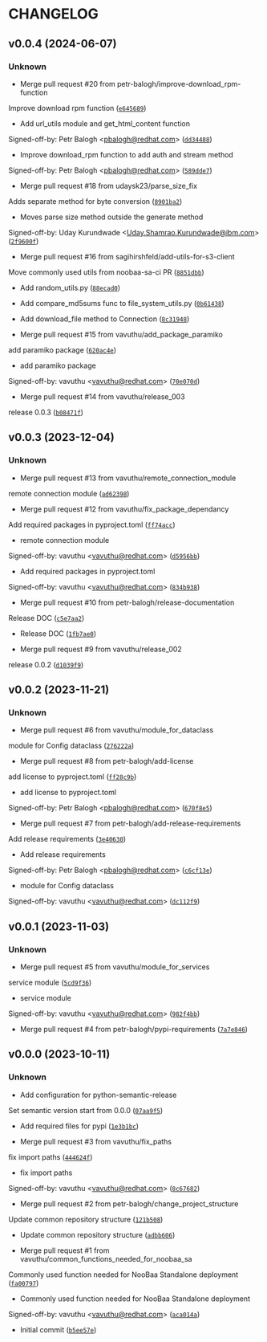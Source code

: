 # CHANGELOG



## v0.0.4 (2024-06-07)

### Unknown

* Merge pull request #20 from petr-balogh/improve-download_rpm-function

Improve download rpm function ([`e645689`](https://github.com/red-hat-storage/common-ci-utils/commit/e6456899e60ec251011ad147bbd33aeb25407fb8))

* Add url_utils module and get_html_content function

Signed-off-by: Petr Balogh &lt;pbalogh@redhat.com&gt; ([`dd34488`](https://github.com/red-hat-storage/common-ci-utils/commit/dd3448837314b84e5ec0bb2be5e308ed1168cb98))

* Improve download_rpm function to add auth and stream method

Signed-off-by: Petr Balogh &lt;pbalogh@redhat.com&gt; ([`589dde7`](https://github.com/red-hat-storage/common-ci-utils/commit/589dde7bfeb7d5a345588f3f39cda2a60b0fd9e0))

* Merge pull request #18 from udaysk23/parse_size_fix

Adds separate method for byte conversion ([`8901ba2`](https://github.com/red-hat-storage/common-ci-utils/commit/8901ba246cf8eb219c198deb6870d03ec3e59d45))

* Moves parse size method outside the generate method

Signed-off-by: Uday Kurundwade &lt;Uday.Shamrao.Kurundwade@ibm.com&gt; ([`2f9600f`](https://github.com/red-hat-storage/common-ci-utils/commit/2f9600f457737f4ac90a1a0b5147254a41873807))

* Merge pull request #16 from sagihirshfeld/add-utils-for-s3-client

Move commonly used utils from noobaa-sa-ci PR ([`8851dbb`](https://github.com/red-hat-storage/common-ci-utils/commit/8851dbb81bfd9ccd75842dfd064b1e96047354ab))

* Add random_utils.py ([`88ecad0`](https://github.com/red-hat-storage/common-ci-utils/commit/88ecad04dcdf7f2d91a263bcc353dc27c3577872))

* Add compare_md5sums func to file_system_utils.py ([`0b61438`](https://github.com/red-hat-storage/common-ci-utils/commit/0b61438e576d57e3f11b0141b3402116047c5ecf))

* Add download_file method to Connection ([`8c31948`](https://github.com/red-hat-storage/common-ci-utils/commit/8c31948db69ff900605ccf3399fc8f373a657f27))

* Merge pull request #15 from vavuthu/add_package_paramiko

add paramiko package ([`620ac4e`](https://github.com/red-hat-storage/common-ci-utils/commit/620ac4e8430570cf43da178cade03b33d87725e6))

* add paramiko package

Signed-off-by: vavuthu &lt;vavuthu@redhat.com&gt; ([`70e070d`](https://github.com/red-hat-storage/common-ci-utils/commit/70e070dd59eb3eccf9b030c26f7185a746ac8500))

* Merge pull request #14 from vavuthu/release_003

release 0.0.3 ([`b08471f`](https://github.com/red-hat-storage/common-ci-utils/commit/b08471ffcbb67a9cc178d449b6252f8421a55810))


## v0.0.3 (2023-12-04)

### Unknown

* Merge pull request #13 from vavuthu/remote_connection_module

remote connection module ([`ad62398`](https://github.com/red-hat-storage/common-ci-utils/commit/ad623982088bd87b49c8f8b65f27c750a73b0c93))

* Merge pull request #12 from vavuthu/fix_package_dependancy

Add required packages in pyproject.toml ([`ff74acc`](https://github.com/red-hat-storage/common-ci-utils/commit/ff74acc88e5c6097c423f6ce8903c3d121522665))

* remote connection module

Signed-off-by: vavuthu &lt;vavuthu@redhat.com&gt; ([`d5956bb`](https://github.com/red-hat-storage/common-ci-utils/commit/d5956bbe29d072adec1f998a33a06d45f18abc60))

* Add required packages in pyproject.toml

Signed-off-by: vavuthu &lt;vavuthu@redhat.com&gt; ([`834b938`](https://github.com/red-hat-storage/common-ci-utils/commit/834b938b18d16db3ee223dfb98d28202fdb9a620))

* Merge pull request #10 from petr-balogh/release-documentation

Release DOC ([`c5e7aa2`](https://github.com/red-hat-storage/common-ci-utils/commit/c5e7aa2ce11d65509394484e4595c582d239856a))

* Release DOC ([`1fb7ae0`](https://github.com/red-hat-storage/common-ci-utils/commit/1fb7ae095c412622cfc41b14b518d96254db6e0c))

* Merge pull request #9 from vavuthu/release_002

release 0.0.2 ([`d1039f9`](https://github.com/red-hat-storage/common-ci-utils/commit/d1039f9fdcab8c4dc42e05aa683cf94e73aaf047))


## v0.0.2 (2023-11-21)

### Unknown

* Merge pull request #6 from vavuthu/module_for_dataclass

module for Config dataclass ([`276222a`](https://github.com/red-hat-storage/common-ci-utils/commit/276222a55c477e3e9536e6caff4bc6f03e092738))

* Merge pull request #8 from petr-balogh/add-license

add license to pyproject.toml ([`ff28c9b`](https://github.com/red-hat-storage/common-ci-utils/commit/ff28c9b950d346ff95f07c99c95c85aceed3cbc8))

* add license to pyproject.toml

Signed-off-by: Petr Balogh &lt;pbalogh@redhat.com&gt; ([`670f8e5`](https://github.com/red-hat-storage/common-ci-utils/commit/670f8e58a515f24480160aebd24316227280debf))

* Merge pull request #7 from petr-balogh/add-release-requirements

Add release requirements ([`3e40630`](https://github.com/red-hat-storage/common-ci-utils/commit/3e406309d1e59be931dc7bc6cd8c4d7ac5dd3545))

* Add release requirements

Signed-off-by: Petr Balogh &lt;pbalogh@redhat.com&gt; ([`c6cf13e`](https://github.com/red-hat-storage/common-ci-utils/commit/c6cf13e2becc1dc1b02f6fc5c7a78b13c7d50805))

* module for Config dataclass

Signed-off-by: vavuthu &lt;vavuthu@redhat.com&gt; ([`dc112f9`](https://github.com/red-hat-storage/common-ci-utils/commit/dc112f9bad8a6848fce1c598ca918af8517af9ac))


## v0.0.1 (2023-11-03)

### Unknown

* Merge pull request #5 from vavuthu/module_for_services

service module ([`5cd9f36`](https://github.com/red-hat-storage/common-ci-utils/commit/5cd9f360f963950efaf60ea90a996661ad4f68c9))

* service module

Signed-off-by: vavuthu &lt;vavuthu@redhat.com&gt; ([`982f4bb`](https://github.com/red-hat-storage/common-ci-utils/commit/982f4bb07a22c3aa81b4da20658a2fdf8990e4fb))

* Merge pull request #4 from petr-balogh/pypi-requirements ([`7a7e846`](https://github.com/red-hat-storage/common-ci-utils/commit/7a7e846bf629596b9987044e0fbfb5123ef727f9))


## v0.0.0 (2023-10-11)

### Unknown

* Add configuration for python-semantic-release

Set semantic version start from 0.0.0 ([`07aa9f5`](https://github.com/red-hat-storage/common-ci-utils/commit/07aa9f58909e91c24a47b6b6c5f9d255028e160e))

* Add required files for pypi ([`1e3b1bc`](https://github.com/red-hat-storage/common-ci-utils/commit/1e3b1bca59e7594ed6a7790f2274be9e21b26f39))

* Merge pull request #3 from vavuthu/fix_paths

fix import paths ([`444624f`](https://github.com/red-hat-storage/common-ci-utils/commit/444624f057f555402385cb532b8962bdce2023e5))

* fix import paths

Signed-off-by: vavuthu &lt;vavuthu@redhat.com&gt; ([`8c67682`](https://github.com/red-hat-storage/common-ci-utils/commit/8c67682cfcf542554913af3f073e2f9bf36c0633))

* Merge pull request #2 from petr-balogh/change_project_structure

Update common repository structure ([`121b508`](https://github.com/red-hat-storage/common-ci-utils/commit/121b508097808fce3512b3af2cdf21ec50d7faa5))

* Update common repository structure ([`adbb606`](https://github.com/red-hat-storage/common-ci-utils/commit/adbb606be92815c4c63706253b2185287b393dbc))

* Merge pull request #1 from vavuthu/common_functions_needed_for_noobaa_sa

Commonly used function needed for NooBaa Standalone deployment ([`fa00797`](https://github.com/red-hat-storage/common-ci-utils/commit/fa007978f70cd30f7559c1e51993acb80599bc33))

* Commonly used function needed for NooBaa Standalone deployment

Signed-off-by: vavuthu &lt;vavuthu@redhat.com&gt; ([`aca014a`](https://github.com/red-hat-storage/common-ci-utils/commit/aca014a96a4354d02e37a2fa665c9db0951b9dfe))

* Initial commit ([`b5ee57e`](https://github.com/red-hat-storage/common-ci-utils/commit/b5ee57e0c0aa848f87aaa9b3d9998bdbbf406a16))

